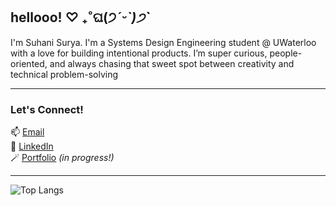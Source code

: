 ## hellooo! ♡ ₊˚ଘ(੭*ˊᵕˋ)੭* ̀ˋ

I'm Suhani Surya. I'm a Systems Design Engineering student @ UWaterloo with a love for building intentional products. I’m super curious, people-oriented, and always chasing that sweet spot between creativity and technical problem-solving 

---

### Let's Connect!
📫 [Email](mailto:ssurya@uwaterloo.ca)  
🔗 [LinkedIn](https://linkedin.com/in/suhani-surya)  
🪄 [Portfolio](https://suhanisurya17.github.io/suhani/) *(in progress!)*

---

![Top Langs](https://github-readme-stats.vercel.app/api/top-langs/?username=suhanisurya17&layout=compact&theme=rose_pine)

<!--
**suhanisurya17/suhanisurya17** is a ✨ _special_ ✨ repository because its `README.md` (this file) appears on your GitHub profile.
-->
